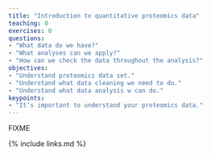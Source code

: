 ```yaml
---
title: "Introduction to quantitative proteomics data"
teaching: 0
exercises: 0
questions:
- "What data do we have?"
- "What analyses can we apply?"
- "How can we check the data throughout the analysis?"
objectives:
- "Understand proteomics data set."
- "Understand what data cleaning we need to do."
- "Understand what data analysis w can do."
keypoints:
- "It’s important to understand your proteomics data."
---
```

FIXME

{% include links.md %}

